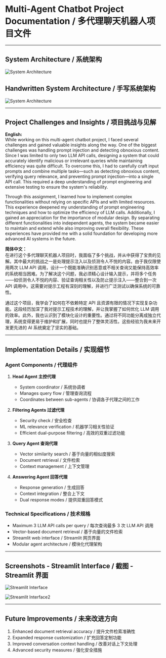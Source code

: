# Multi-Agent Chatbot Project Documentation / 多代理聊天机器人项目文件

---

## System Architecture / 系统架构

![System Architecture](./system.svg)

## Handwritten System Architecture / 手写系统架构

![System Architecture](./image.png)

---

## Project Challenges and Insights / 项目挑战与见解

**English:**  
While working on this multi-agent chatbot project, I faced several challenges and gained valuable insights along the way. One of the biggest challenges was handling prompt injection and detecting obnoxious content. Since I was limited to only two LLM API calls, designing a system that could accurately identify malicious or irrelevant queries while maintaining efficiency was quite difficult. To overcome this, I had to carefully craft input prompts and combine multiple tasks—such as detecting obnoxious content, verifying query relevance, and preventing prompt injection—into a single API call. This required a deep understanding of prompt engineering and extensive testing to ensure the system's reliability.

Through this assignment, I learned how to implement complex functionalities without relying on specific APIs and with limited resources. This experience deepened my understanding of prompt engineering techniques and how to optimize the efficiency of LLM calls. Additionally, I gained an appreciation for the importance of modular design. By separating different functionalities into independent agents, the system became easier to maintain and extend while also improving overall flexibility. These experiences have provided me with a solid foundation for developing more advanced AI systems in the future.

**简体中文：**  
在进行这个多代理聊天机器人项目时，我面临了多个挑战，并从中获得了宝贵的见解。其中最大的挑战之一是处理提示注入以及侦测令人不悦的内容。由于我仅限使用两次 LLM API 调用，设计一个既能准确识别恶意或不相关查询又能保持高效率的系统相当困难。为了解决这个问题，我必须精心设计输入提示，并将多个任务——如侦测令人不悦的内容、验证查询相关性以及防止提示注入——整合到一次 API 调用中。这需要对提示工程有深刻的理解，并进行广泛测试以确保系统的可靠性。

通过这个项目，我学会了如何在不依赖特定 API 且资源有限的情况下实现复杂功能。这段经历加深了我对提示工程技术的理解，并让我掌握了如何优化 LLM 调用的效率。此外，我也认识到了模块化设计的重要性。通过将不同功能分离成独立代理，系统变得更易于维护和扩展，同时也提升了整体灵活性。这些经验为我未来开发更先进的 AI 系统奠定了坚实的基础。

---

## Implementation Details / 实现细节

### Agent Components / 代理组件

1. **Head Agent 主控代理**
   - System coordinator / 系统协调者
   - Manages query flow / 管理查询流程
   - Coordinates between sub-agents / 协调各子代理之间的工作

2. **Filtering Agents 过滤代理**
   - Security check / 安全检查
   - ML relevance verification / 机器学习相关性验证
   - Efficient dual-purpose filtering / 高效的双重过滤功能

3. **Query Agent 查询代理**
   - Vector similarity search / 基于向量的相似度搜索
   - Document retrieval / 文件检索
   - Context management / 上下文管理

4. **Answering Agent 回答代理**
   - Response generation / 生成回答
   - Context integration / 整合上下文
   - Dual response modes / 提供双重回答模式

### Technical Specifications / 技术规格

- Maximum 3 LLM API calls per query / 每次查询最多 3 次 LLM API 调用
- Vector-based document retrieval / 基于向量的文件检索
- Streamlit web interface / Streamlit 网页界面
- Modular agent architecture / 模块化代理架构

---

## Screenshots - Streamlit Interface / 截图 - Streamlit 界面

![Streamlit Interface](./streamlit_interface.png)

![Streamlit Interface2](./streamlit_interface2.png)

---

## Future Improvements / 未来改进方向

1. Enhanced document retrieval accuracy / 提升文件检索准确性
2. Expanded response customization / 扩充回答定制功能
3. Improved conversation context handling / 改善对话上下文处理
4. Advanced security measures / 强化安全措施